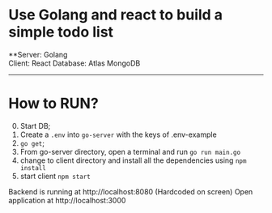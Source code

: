 # Use Golang and react to build a simple todo list


**Server: Golang  
Client: React
Database: Atlas MongoDB 

---

# How to RUN?

0. Start DB;
1.  Create a `.env` into `go-server` with the keys of .env-example
2. `go get`;
3. From go-server directory, open a terminal and run `go run main.go`
4. change to client directory and install all the dependencies using `npm install`  
5. start client `npm start`

Backend is running at http://localhost:8080 (Hardcoded on screen)
Open application at http://localhost:3000

